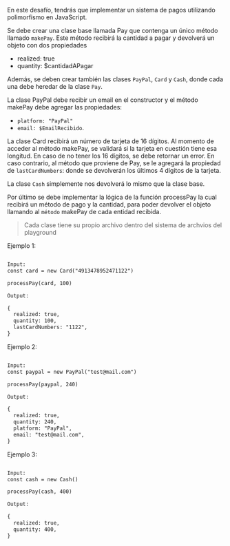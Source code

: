 En este desafío, tendrás que implementar un sistema de pagos utilizando polimorfismo en JavaScript.

Se debe crear una clase base llamada Pay que contenga un único método llamado `makePay`. Este método recibirá la cantidad a pagar y devolverá un objeto con dos propiedades

- realized: true
- quantity: $cantidadAPagar

Además, se deben crear también las clases `PayPal`, `Card` y `Cash`, donde cada una debe heredar de la clase `Pay`.

La clase PayPal debe recibir un email en el constructor y el método makePay debe agregar las propiedades:

- `platform: "PayPal"`
- `email: $EmailRecibido`.

La clase Card recibirá un número de tarjeta de 16 dígitos. Al momento de acceder al método makePay, se validará si la tarjeta en cuestión tiene esa longitud. En caso de no tener los 16 dígitos, se debe retornar un error. En caso contrario, al método que proviene de Pay, se le agregará la propiedad de `lastCardNumbers`: donde se devolverán los últimos 4 dígitos de la tarjeta.

La clase `Cash` simplemente nos devolverá lo mismo que la clase base.

Por último se debe implementar la lógica de la función processPay la cual recibirá un método de pago y la cantidad, para poder devolver el objeto llamando al `método` makePay de cada entidad recibida.

> Cada clase tiene su propio archivo dentro del sistema de archvios del playground

Ejemplo 1:

```txt

Input:
const card = new Card("4913478952471122")

processPay(card, 100)

Output:

{
  realized: true,
  quantity: 100,
  lastCardNumbers: "1122",
}

```

Ejemplo 2:

```txt

Input:
const paypal = new PayPal("test@mail.com")

processPay(paypal, 240)

Output:

{
  realized: true,
  quantity: 240,
  platform: "PayPal",
  email: "test@mail.com",
}

```

Ejemplo 3:

```txt

Input:
const cash = new Cash()

processPay(cash, 400)

Output:

{
  realized: true,
  quantity: 400,
}
```
